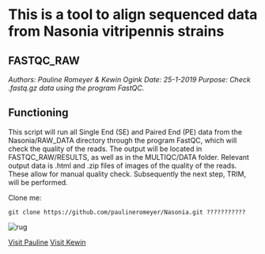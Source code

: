 # This is a tool to align sequenced data from Nasonia vitripennis strains

## FASTQC_RAW

*Authors: Pauline Romeyer & Kewin Ogink*
*Date: 25-1-2019*
*Purpose: Check .fastq.gz data using the program FastQC.*

## Functioning
This script will run all Single End (SE) and Paired End (PE) data from the Nasonia/RAW_DATA directory through the program FastQC, which will check the quality of the reads.
The output will be located in FASTQC_RAW/RESULTS, as well as in the MULTIQC/DATA folder.
Relevant output data is .html and .zip files of images of the quality of the reads. These allow for manual quality check.
Subsequently the next step, TRIM, will be performed.


Clone me: 
```
git clone https://github.com/paulineromeyer/Nasonia.git ???????????
```

![rug](https://www.rug.nl/_definition/shared/images/logo--en.png)

[Visit Pauline](https://github.com/paulineromeyer) 
[Visit Kewin](https://github.com/kewinogink)
